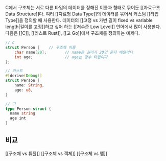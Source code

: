 C에서 구조체는 서로 다른 타입의 데이터를 정해진 이름과 형태로 묶어둔 [[자료구조 Data Structure]]다. 여러 [[자료형 Data Type]]의 데이터를 묶어서 커스텀 [[타입 Type]]을 정의할 때 사용한다. 데이터의 [[고정 vs 가변 길이 fixed vs variable length|길이를 고정]]하고 싶어 하는 [[저수준 Low Level]] 언어에서 많이 사용한다. 다음은 [[C]], [[러스트 Rust]], [[고 Go]]에서 구조체를 정의하는 예제다.

```c
// C
struct Person {    // 구조체 이름
    char name[20];        // name은 길이가 20인 문자 배열이다
    int age;              // age는 정수 타입이다
};
```
```rust
// 러스트
#[derive(Debug)]
struct Person {
    name: String,
    age: u8,
}
```
```go
// 고
type Person struct {  
  name string  
  age int
}
```

## 비교
[[구조체 vs 튜플]]
[[구조체 vs 객체]]
[[구조체 vs 맵]]